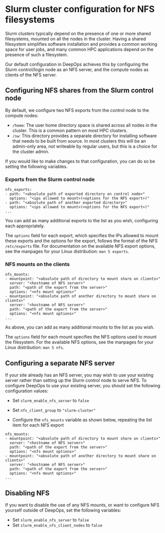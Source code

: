Slurm cluster configuration for NFS filesystems
===============================================

Slurm clusters typically depend on the presence of one or more shared filesystems, mounted on all the nodes in the cluster.
Having a shared filesystem simplifies software installation and provides a common working space for user jobs,
and many common HPC applications depend on the presence of such a filesystem.

Our default configuration in DeepOps achieves this by configuring the Slurm control/login node as an NFS server,
and the compute nodes as clients of the NFS server.


## Configuring NFS shares from the Slurm control node

By default, we configure two NFS exports from the control node to the compute nodes:

* `/home`: The user home directory space is shared across all nodes in the cluster.
    This is a common pattern on most HPC clusters.
* `/sw`: This directory provides a separate directory for installing software that needs to be built from source.
    In most clusters this will be an admin-only area, not writeable by regular users, but this is a choice for the cluster admin.

If you would like to make changes to that configuration, you can do so be setting the following variables.

### Exports from the Slurm control node

```
nfs_exports:
- path: "<absolute path of exported directory on control node>"
  options: "<ips allowed to mount>(<options for the NFS export>)"
- path: "<absolute path of another exported directory>"
  options: "<ips allowed to mount>(<options for the NFS export>)"
...
```

You can add as many additional exports to the list as you wish, configuring each appropriately.

The `options` field for each export, which specifies the IPs allowed to mount these exports and the options for the export, follows the format of the NFS `/etc/exports` file.
For documentation on the available NFS export options, see the manpages for your Linux distribution: `man 5 exports`.


### NFS mounts on the clients

```
nfs_mounts:
- mountpoint: "<absolute path of directory to mount share on clients>"
  server: "<hostname of NFS server>"
  path: "<path of the export from the server>"
  options: "<nfs mount options>"
- mountpoint: "<absolute path of another directory to mount share on clients>"
  server: "<hostname of NFS server>"
  path: "<path of the export from the server>"
  options: "<nfs mount options>"
...
```

As above, you can add as many additional mounts to the list as you wish.

The `options` field for each mount specifies the NFS options used to mount the filesystem.
For the available NFS options, see the manpages for your Linux distribution: `man 5 nfs`.


## Configuring a separate NFS server

If your site already has an NFS server, you may wish to use your existing server rather than setting up the Slurm control node to serve NFS.
To configure DeepOps to use your existing server, you should set the following configuration values:

* Set `slurm_enable_nfs_server` to `false`

* Set `nfs_client_group` to `"slurm-cluster"`

* Configure the `nfs_mounts` variable as shown below, repeating the list item for each NFS export

```
nfs_mounts:
- mountpoint: "<absolute path of directory to mount share on clients>"
  server: "<hostname of NFS server>"
  path: "<path of the export from the server>"
  options: "<nfs mount options>"
- mountpoint: "<absolute path of another directory to mount share on clients>"
  server: "<hostname of NFS server>"
  path: "<path of the export from the server>"
  options: "<nfs mount options>"
...

```

## Disabling NFS

If you want to disable the use of any NFS mounts, or want to configure NFS yourself outside of DeepOps, set the following variables:

* Set `slurm_enable_nfs_server` to `false`
* Set `slurm_enable_nfs_client_nodes` to `false`
